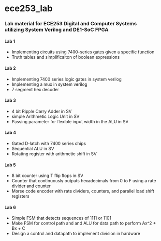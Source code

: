 # ece253_lab
### Lab material for ECE253 Digital and Computer Systems utilizing System Verilog and DE1-SoC FPGA

#### Lab 1
- Implementing circuits using 7400-series gates given a specific function
- Truth tables and simplificaiton of boolean expressions

#### Lab 2
- Implementing 7400 series logic gates in system verilog 
- Implementing a mux in system verilog
- 7 segment hex decoder 

#### Lab 3
- 4 bit Ripple Carry Adder in SV
- simple Arithmetic Logic Unit in SV
- Passing parameter for flexible input width in the ALU in SV

#### Lab 4
- Gated D-latch with 7400 series chips 
- Sequential ALU in SV
- Rotating register with arithmetic shift in SV

#### Lab 5
- 8 bit counter using T flip flops in SV
- Counter that continuously outputs hexadecimals from 0 to F using a rate divider and counter
- Morse code encoder with rate dividers, counters, and parallel load shift registers

#### Lab 6
- Simple FSM that detects sequences of 1111 or 1101
- Make FSM for control path and and ALU for data path to perform Ax^2 + Bx + C 
- Design a control and datapath to implement division in hardware
